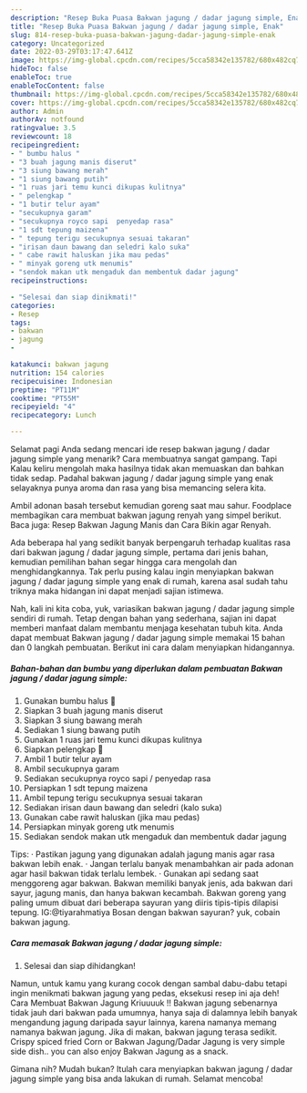 ```yaml
---
description: "Resep Buka Puasa Bakwan jagung / dadar jagung simple, Enak"
title: "Resep Buka Puasa Bakwan jagung / dadar jagung simple, Enak"
slug: 814-resep-buka-puasa-bakwan-jagung-dadar-jagung-simple-enak
category: Uncategorized
date: 2022-03-29T03:17:47.641Z
image: https://img-global.cpcdn.com/recipes/5cca58342e135782/680x482cq70/bakwan-jagung-dadar-jagung-simple-foto-resep-utama.jpg
hideToc: false
enableToc: true
enableTocContent: false
thumbnail: https://img-global.cpcdn.com/recipes/5cca58342e135782/680x482cq70/bakwan-jagung-dadar-jagung-simple-foto-resep-utama.jpg
cover: https://img-global.cpcdn.com/recipes/5cca58342e135782/680x482cq70/bakwan-jagung-dadar-jagung-simple-foto-resep-utama.jpg
author: Admin
authorAv: notfound
ratingvalue: 3.5
reviewcount: 18
recipeingredient:
- " bumbu halus "
- "3 buah jagung manis diserut"
- "3 siung bawang merah"
- "1 siung bawang putih"
- "1 ruas jari temu kunci dikupas kulitnya"
- " pelengkap "
- "1 butir telur ayam"
- "secukupnya garam"
- "secukupnya royco sapi  penyedap rasa"
- "1 sdt tepung maizena"
- " tepung terigu secukupnya sesuai takaran"
- "irisan daun bawang dan seledri kalo suka"
- " cabe rawit haluskan jika mau pedas"
- " minyak goreng utk menumis"
- "sendok makan utk mengaduk dan membentuk dadar jagung"
recipeinstructions:

- "Selesai dan siap dinikmati!"
categories:
- Resep
tags:
- bakwan
- jagung
- 

katakunci: bakwan jagung  
nutrition: 154 calories
recipecuisine: Indonesian
preptime: "PT11M"
cooktime: "PT55M"
recipeyield: "4"
recipecategory: Lunch

---
```



Selamat pagi Anda sedang mencari ide resep bakwan jagung / dadar jagung simple yang menarik? Cara membuatnya sangat gampang. Tapi Kalau keliru mengolah maka hasilnya tidak akan memuaskan dan bahkan tidak sedap. Padahal bakwan jagung / dadar jagung simple yang enak selayaknya punya aroma dan rasa yang bisa memancing selera kita.


Ambil adonan basah tersebut kemudian goreng saat mau sahur. Foodplace membagikan cara membuat bakwan jagung renyah yang simpel berikut. Baca juga: Resep Bakwan Jagung Manis dan Cara Bikin agar Renyah.

Ada beberapa hal yang sedikit banyak berpengaruh terhadap kualitas rasa dari bakwan jagung / dadar jagung simple, pertama dari jenis bahan, kemudian pemilihan bahan segar hingga cara mengolah dan menghidangkannya. Tak perlu pusing kalau ingin menyiapkan bakwan jagung / dadar jagung simple yang enak di rumah, karena asal sudah tahu triknya maka hidangan ini dapat menjadi sajian istimewa.


Nah, kali ini kita coba, yuk, variasikan bakwan jagung / dadar jagung simple sendiri di rumah. Tetap dengan bahan yang sederhana, sajian ini dapat memberi manfaat dalam membantu menjaga kesehatan tubuh kita. Anda dapat membuat Bakwan jagung / dadar jagung simple memakai 15 bahan dan 0 langkah pembuatan. Berikut ini cara dalam menyiapkan hidangannya.

<!--inarticleads1-->

##### Bahan-bahan dan bumbu yang diperlukan dalam pembuatan Bakwan jagung / dadar jagung simple:

1. Gunakan  bumbu halus 🍂
1. Siapkan 3 buah jagung manis diserut
1. Siapkan 3 siung bawang merah
1. Sediakan 1 siung bawang putih
1. Gunakan 1 ruas jari temu kunci dikupas kulitnya
1. Siapkan  pelengkap 🍂
1. Ambil 1 butir telur ayam
1. Ambil secukupnya garam
1. Sediakan secukupnya royco sapi / penyedap rasa
1. Persiapkan 1 sdt tepung maizena
1. Ambil  tepung terigu secukupnya sesuai takaran
1. Sediakan irisan daun bawang dan seledri (kalo suka)
1. Gunakan  cabe rawit haluskan (jika mau pedas)
1. Persiapkan  minyak goreng utk menumis
1. Sediakan sendok makan utk mengaduk dan membentuk dadar jagung


Tips: · Pastikan jagung yang digunakan adalah jagung manis agar rasa bakwan lebih enak. · Jangan terlalu banyak menambahkan air pada adonan agar hasil bakwan tidak terlalu lembek. · Gunakan api sedang saat menggoreng agar bakwan. Bakwan memiliki banyak jenis, ada bakwan dari sayur, jagung manis, dan hanya bakwan kecambah. Bakwan goreng yang paling umum dibuat dari beberapa sayuran yang diiris tipis-tipis dilapisi tepung. IG:@tiyarahmatiya Bosan dengan bakwan sayuran? yuk, cobain bakwan jagung. 

<!--inarticleads2-->

##### Cara memasak Bakwan jagung / dadar jagung simple:


1. Selesai dan siap dihidangkan!

Namun, untuk kamu yang kurang cocok dengan sambal dabu-dabu tetapi ingin menikmati bakwan jagung yang pedas, eksekusi resep ini aja deh! Cara Membuat Bakwan Jagung Kriuuuuk !! Bakwan jagung sebenarnya tidak jauh dari bakwan pada umumnya, hanya saja di dalamnya lebih banyak mengandung jagung daripada sayur lainnya, karena namanya memang namanya bakwan jagung. Jika di makan, bakwan jagung terasa sedikit. Crispy spiced fried Corn or Bakwan Jagung/Dadar Jagung is very simple side dish.. you can also enjoy Bakwan Jagung as a snack. 

Gimana nih? Mudah bukan? Itulah cara menyiapkan bakwan jagung / dadar jagung simple yang bisa anda lakukan di rumah. Selamat mencoba!
